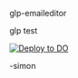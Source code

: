 glp-emaileditor

glp test

[![Deploy to DO](https://www.deploytodo.com/do-btn-blue.svg)](https://cloud.digitalocean.com/apps/new?repo=https://github.com/simon-glp/glp-emaileditor/tree/master)

-simon